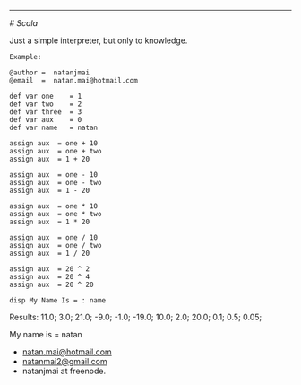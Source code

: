 
***
<i># Scala</i>

Just a simple interpreter, but only to knowledge.

	Example:

	@author =  natanjmai
	@email  =  natan.mai@hotmail.com

	def var one    = 1
	def var two    = 2
	def var three  = 3
	def var aux    = 0
	def var name   = natan

	assign aux  = one + 10
	assign aux  = one + two
	assign aux  = 1 + 20

	assign aux  = one - 10
	assign aux  = one - two
	assign aux  = 1 - 20

	assign aux  = one * 10
	assign aux  = one * two
	assign aux  = 1 * 20

	assign aux  = one / 10
	assign aux  = one / two
	assign aux  = 1 / 20

	assign aux  = 20 ^ 2
	assign aux  = 20 ^ 4
	assign aux  = 20 ^ 20

	disp My Name Is = : name

Results: 11.0; 3.0; 21.0; -9.0; -1.0; -19.0; 10.0; 2.0; 20.0; 0.1; 0.5; 0.05; 

My name is = natan

- natan.mai@hotmail.com
- natanmai2@gmail.com
- natanjmai at freenode.
